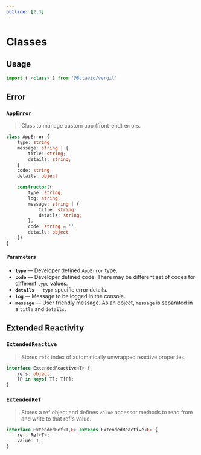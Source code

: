 ```yaml
---
outline: [2,3]
---
```


# Classes

## Usage

```js
import { <class> } from '@8ctavio/vergil'
```

## Error

<!------------------------------------------------
-------------------- AppError --------------------
------------------------------------------------->
### `AppError`

> Class to manage custom app (front-end) errors.

```ts
class AppError {
    type: string
    message: string | {
        title: string;
        details: string;
    }
    code: string
    details: object

    constructor({
        type: string,
        log: string,
        message: string | {
            title: string;
            details: string;
        },
        code: string = '',
        details: object
    })
}
```

#### Parameters

- **`type`** — Developer defined `AppError` type.
- **`code`** — Developer defined code. There may be different set of codes for different `type` values.
- **`details`** — `type` specific error details.
- **`log`** — Message to be logged in the console.
- **`message`** — User friendly message. As an object, `message` is separated in a `title` and `details`.

## Extended Reactivity

<!--------------------------------------------------------
-------------------- ExtendedReactive --------------------
--------------------------------------------------------->
### `ExtendedReactive`

> Stores `refs` index of automatically unwrapped reactive properties.

```ts
interface ExtendedReactive<T> {
    refs: object;
    [P in keyof T]: T[P];
}
```

<!---------------------------------------------------
-------------------- ExtendedRef --------------------
---------------------------------------------------->
### `ExtendedRef`

> Stores a ref object and defines `value` accessor methods to read from and write to that ref's value.

```ts
interface ExtendedRef<T,E> extends ExtendedReactive<E> {
    ref: Ref<T>;
    value: T;
}
```